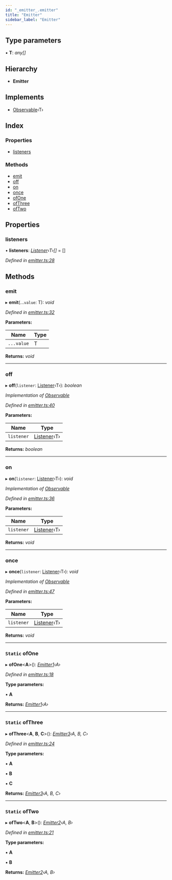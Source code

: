 ```yaml
---
id: "_emitter_.emitter"
title: "Emitter"
sidebar_label: "Emitter"
---
```


## Type parameters

▪ **T**: *any[]*

## Hierarchy

* **Emitter**

## Implements

* [Observable](../interfaces/_observable_.observable.md)‹T›

## Index

### Properties

* [listeners](_emitter_.emitter.md#listeners)

### Methods

* [emit](_emitter_.emitter.md#emit)
* [off](_emitter_.emitter.md#off)
* [on](_emitter_.emitter.md#on)
* [once](_emitter_.emitter.md#once)
* [ofOne](_emitter_.emitter.md#static-ofone)
* [ofThree](_emitter_.emitter.md#static-ofthree)
* [ofTwo](_emitter_.emitter.md#static-oftwo)

## Properties

###  listeners

• **listeners**: *[Listener](../modules/_listener_.md#listener)‹T›[]* = []

*Defined in [emitter.ts:28](https://github.com/fponticelli/tempo/blob/master/store/src/emitter.ts#L28)*

## Methods

###  emit

▸ **emit**(...`value`: T): *void*

*Defined in [emitter.ts:32](https://github.com/fponticelli/tempo/blob/master/store/src/emitter.ts#L32)*

**Parameters:**

Name | Type |
------ | ------ |
`...value` | T |

**Returns:** *void*

___

###  off

▸ **off**(`listener`: [Listener](../modules/_listener_.md#listener)‹T›): *boolean*

*Implementation of [Observable](../interfaces/_observable_.observable.md)*

*Defined in [emitter.ts:40](https://github.com/fponticelli/tempo/blob/master/store/src/emitter.ts#L40)*

**Parameters:**

Name | Type |
------ | ------ |
`listener` | [Listener](../modules/_listener_.md#listener)‹T› |

**Returns:** *boolean*

___

###  on

▸ **on**(`listener`: [Listener](../modules/_listener_.md#listener)‹T›): *void*

*Implementation of [Observable](../interfaces/_observable_.observable.md)*

*Defined in [emitter.ts:36](https://github.com/fponticelli/tempo/blob/master/store/src/emitter.ts#L36)*

**Parameters:**

Name | Type |
------ | ------ |
`listener` | [Listener](../modules/_listener_.md#listener)‹T› |

**Returns:** *void*

___

###  once

▸ **once**(`listener`: [Listener](../modules/_listener_.md#listener)‹T›): *void*

*Implementation of [Observable](../interfaces/_observable_.observable.md)*

*Defined in [emitter.ts:47](https://github.com/fponticelli/tempo/blob/master/store/src/emitter.ts#L47)*

**Parameters:**

Name | Type |
------ | ------ |
`listener` | [Listener](../modules/_listener_.md#listener)‹T› |

**Returns:** *void*

___

### `Static` ofOne

▸ **ofOne**<**A**>(): *[Emitter1](../modules/_emitter_.md#emitter1)‹A›*

*Defined in [emitter.ts:18](https://github.com/fponticelli/tempo/blob/master/store/src/emitter.ts#L18)*

**Type parameters:**

▪ **A**

**Returns:** *[Emitter1](../modules/_emitter_.md#emitter1)‹A›*

___

### `Static` ofThree

▸ **ofThree**<**A**, **B**, **C**>(): *[Emitter3](../modules/_emitter_.md#emitter3)‹A, B, C›*

*Defined in [emitter.ts:24](https://github.com/fponticelli/tempo/blob/master/store/src/emitter.ts#L24)*

**Type parameters:**

▪ **A**

▪ **B**

▪ **C**

**Returns:** *[Emitter3](../modules/_emitter_.md#emitter3)‹A, B, C›*

___

### `Static` ofTwo

▸ **ofTwo**<**A**, **B**>(): *[Emitter2](../modules/_emitter_.md#emitter2)‹A, B›*

*Defined in [emitter.ts:21](https://github.com/fponticelli/tempo/blob/master/store/src/emitter.ts#L21)*

**Type parameters:**

▪ **A**

▪ **B**

**Returns:** *[Emitter2](../modules/_emitter_.md#emitter2)‹A, B›*
